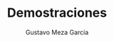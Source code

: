 ---
title: "Demostraciones"
year: 2017
thumbnail: "assets/img/Logo-ommags.png"
topic: "Métodos de ataque de problemas"
file: "assets/pdf/Material/Demostraciones.pdf"
author: "Gustavo Meza García"
level: "Intermedio - Avanzado"
alttext: "Ya no sólo es resolver. ¡Demuéstralo!"
---